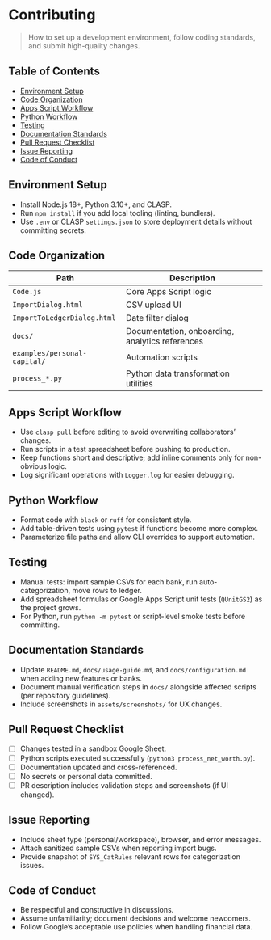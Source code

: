 # Contributing

> How to set up a development environment, follow coding standards, and submit high-quality changes.

## Table of Contents
- [Environment Setup](#environment-setup)
- [Code Organization](#code-organization)
- [Apps Script Workflow](#apps-script-workflow)
- [Python Workflow](#python-workflow)
- [Testing](#testing)
- [Documentation Standards](#documentation-standards)
- [Pull Request Checklist](#pull-request-checklist)
- [Issue Reporting](#issue-reporting)
- [Code of Conduct](#code-of-conduct)

## Environment Setup
- Install Node.js 18+, Python 3.10+, and CLASP.
- Run `npm install` if you add local tooling (linting, bundlers).
- Use `.env` or CLASP `settings.json` to store deployment details without committing secrets.

## Code Organization
| Path | Description |
| --- | --- |
| `Code.js` | Core Apps Script logic |
| `ImportDialog.html` | CSV upload UI |
| `ImportToLedgerDialog.html` | Date filter dialog |
| `docs/` | Documentation, onboarding, analytics references |
| `examples/personal-capital/` | Automation scripts |
| `process_*.py` | Python data transformation utilities |

## Apps Script Workflow
- Use `clasp pull` before editing to avoid overwriting collaborators’ changes.
- Run scripts in a test spreadsheet before pushing to production.
- Keep functions short and descriptive; add inline comments only for non-obvious logic.
- Log significant operations with `Logger.log` for easier debugging.

## Python Workflow
- Format code with `black` or `ruff` for consistent style.
- Add table-driven tests using `pytest` if functions become more complex.
- Parameterize file paths and allow CLI overrides to support automation.

## Testing
- Manual tests: import sample CSVs for each bank, run auto-categorization, move rows to ledger.
- Add spreadsheet formulas or Google Apps Script unit tests (`QUnitGS2`) as the project grows.
- For Python, run `python -m pytest` or script-level smoke tests before committing.

## Documentation Standards
- Update `README.md`, `docs/usage-guide.md`, and `docs/configuration.md` when adding new features or banks.
- Document manual verification steps in `docs/` alongside affected scripts (per repository guidelines).
- Include screenshots in `assets/screenshots/` for UX changes.

## Pull Request Checklist
- [ ] Changes tested in a sandbox Google Sheet.
- [ ] Python scripts executed successfully (`python3 process_net_worth.py`).
- [ ] Documentation updated and cross-referenced.
- [ ] No secrets or personal data committed.
- [ ] PR description includes validation steps and screenshots (if UI changed).

## Issue Reporting
- Include sheet type (personal/workspace), browser, and error messages.
- Attach sanitized sample CSVs when reporting import bugs.
- Provide snapshot of `SYS_CatRules` relevant rows for categorization issues.

## Code of Conduct
- Be respectful and constructive in discussions.
- Assume unfamiliarity; document decisions and welcome newcomers.
- Follow Google’s acceptable use policies when handling financial data.
